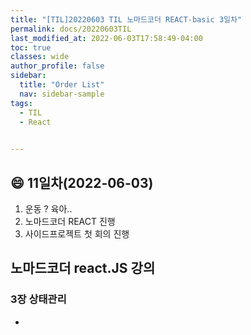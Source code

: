 ```yaml
---
title: "[TIL]20220603 TIL 노마드코더 REACT-basic 3일차"
permalink: docs/20220603TIL
last_modified_at: 2022-06-03T17:58:49-04:00
toc: true
classes: wide
author_profile: false
sidebar:
  title: "Order List"
  nav: sidebar-sample
tags:
  - TIL
  - React
  

---
```


## :smile: 11일차(2022-06-03)


1. 운동 ? 육아..
2. 노마드코더 REACT 진행
3. 사이드프로젝트 첫 회의 진행


## 노마드코더 react.JS 강의

### 3장 상태관리

- 


